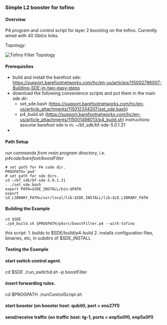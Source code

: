 ### Simple L2 booster for tofino ###

#### Overview ####

P4 program and control script for layer 2 boosting on the tofino. Currently wired with 40 Gbit/s links.

Topology:

![Tofino Filter Topology](./images/booster.png)


#### Prerequisites ####
- build and install the barefoot sde:
	https://support.barefootnetworks.com/hc/en-us/articles/115002796007-Building-SDE-in-two-easy-steps
- download the following convenience scripts and put them in the main sde dir: 
	- set_sde.bash (https://support.barefootnetworks.com/hc/en-us/article_attachments/115012334207/set_sde.bash)
	- p4_build.sh (https://support.barefootnetworks.com/hc/en-us/article_attachments/115001498013/p4_build.sh)
instructions assume barefoot sde is in: ~/bf_sdk/bf-sde-5.0.1.21
- 

#### Path Setup ####

_run commands from main program directory, i.e. p4code/barefoot/boostFilter_

```
# set path for P4 code dir. 
PROGPATH=`pwd`
# set path for sde dirs.
cd ~/bf_sdk/bf-sde-5.0.1.21
. ./set_sde.bash
export PATH=$SDE_INSTALL/bin:$PATH
export LD_LIBRARY_PATH=/usr/local/lib:$SDE_INSTALL/lib:$LD_LIBRARY_PATH
```
#### Building the Example ####
```
cd $SDE
./p4_build.sh $PROGPATH/p4src/boostFilter.p4 --with-tofino
```
this script:
	1. builds to $SDE/build/p4-build
	2. installs configuration files, binaries, etc, in subdirs of $SDE_INSTALL

#### Testing the Example ####

#### start switch control agent.
cd $SDE
./run_switchd.sh -p  boostFilter

#### insert forwarding rules.
cd $PROGPATH
./runControlScript.sh


#### start booster (on booster host: qubit0, port = ens27f1)
#### send/receive traffic (on traffic host: tg-1, ports = enp5s0f0, enp5s0f1)
